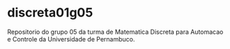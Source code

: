 # discreta01g05
Repositorio do grupo 05 da turma de Matematica Discreta para Automacao e Controle da Universidade de Pernambuco.
